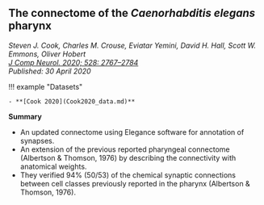 ## The connectome of the _Caenorhabditis elegans_ pharynx 
 
_Steven J. Cook, Charles M. Crouse, Eviatar Yemini, David H. Hall, Scott W. Emmons, Oliver Hobert_ <br>
_[J Comp Neurol. 2020; 528: 2767–2784](https://doi.org/10.1002/cne.24932)_ <br>
_Published: 30 April 2020_


!!! example "Datasets"     

    - **[Cook 2020](Cook2020_data.md)**

**Summary**

- An updated connectome using Elegance software for annotation of synapses.
- An extension of the previous reported pharyngeal connectome (Albertson & Thomson, 1976) by describing the connectivity with anatomical weights.
- They verified 94% (50/53) of the chemical synaptic connections between cell classes previously reported in the pharynx (Albertson & Thomson, 1976).
